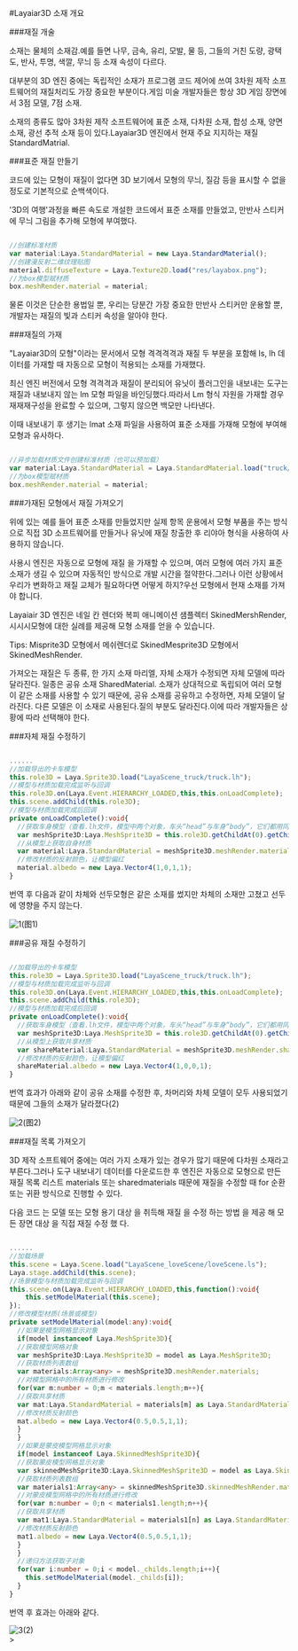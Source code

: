 #Layaiar3D 소재 개요

###재질 개술

소재는 물체의 소재감.예를 들면 나무, 금속, 유리, 모발, 물 등, 그들의 거친 도량, 광택도, 반사, 투명, 색깔, 무늬 등 소재 속성이 다르다.

대부분의 3D 엔진 중에는 독립적인 소재가 프로그램 코드 제어에 쓰여 3차원 제작 소프트웨어의 재질처리도 가장 중요한 부분이다.게임 미술 개발자들은 항상 3D 게임 장면에서 3점 모델, 7점 소재.

소재의 종류도 많아 3차원 제작 소프트웨어에 표준 소재, 다차원 소재, 합성 소재, 양면 소재, 광선 추적 소재 등이 있다.Layaiar3D 엔진에서 현재 주요 지지하는 재질 StandardMatrial.



###표준 재질 만들기

코드에 있는 모형이 재질이 없다면 3D 보기에서 모형의 무늬, 질감 등을 표시할 수 없을 정도로 기본적으로 순백색이다.

'3D의 여행'과정을 빠른 속도로 개설한 코드에서 표준 소재를 만들었고, 만반사 스티커에 무늬 그림을 추가해 모형에 부여했다.


```typescript

//创建标准材质
var material:Laya.StandardMaterial = new Laya.StandardMaterial();
//创建漫反射二维纹理贴图
material.diffuseTexture = Laya.Texture2D.load("res/layabox.png");
//为box模型赋材质
box.meshRender.material = material;
```


물론 이것은 단순한 용법일 뿐, 우리는 당분간 가장 중요한 만반사 스티커만 운용할 뿐, 개발자는 재질의 빛과 스티커 속성을 알아야 한다.



###재질의 가재

"Layaiar3D의 모형"이라는 문서에서 모형 격격격격과 재질 두 부분을 포함해 ls, lh 데이터를 가재할 때 자동으로 모형이 적용되는 소재를 가재했다.

최신 엔진 버전에서 모형 격격격과 재질이 분리되어 유닛이 플러그인을 내보내는 도구는 재질과 내보내지 않는 lm 모형 파일을 바인딩했다.따라서 Lm 형식 자원을 가재할 경우 재재재구성을 완료할 수 있으며, 그렇지 않으면 백모만 나타낸다.

이때 내보내기 후 생기는 lmat 소재 파일을 사용하여 표준 소재를 가재해 모형에 부여해 모형과 유사하다.


```typescript

//异步加载材质文件创建标准材质（也可以预加载）
var material:Laya.StandardMaterial = Laya.StandardMaterial.load("truck/Assets/Materials/t0200.lmat");
//为box模型赋材质
box.meshRender.material = material;
```




###가재된 모형에서 재질 가져오기

위에 있는 예를 들어 표준 소재를 만들었지만 실제 항목 운용에서 모형 부품을 주는 방식으로 직접 3D 소프트웨어를 만들거나 유닛에 재질 창출한 후 리야아 형식을 사용하여 사용하지 않습니다.

사용시 엔진은 자동으로 모형에 재질 을 가재할 수 있으며, 여러 모형에 여러 가지 표준 소재가 생길 수 있으며 자동적인 방식으로 개발 시간을 절약한다.그러나 이런 상황에서 우리가 변화하고 재질 교체가 필요하다면 어떻게 하지?우선 모형에서 현재 소재를 가져야 합니다.

Layaiair 3D 엔진은 네일 칸 렌더와 복피 애니메이션 샘플렉터 SkinedMershRender, 시시시모형에 대한 실례를 제공해 모형 소재를 얻을 수 있습니다.

Tips: Misprite3D 모형에서 메쉬렌더로 SkinedMesprite3D 모형에서 SkinedMeshRender.

가져오는 재질은 두 종류, 한 가지 소재 마리엘, 자체 소재가 수정되면 자체 모델에 따라 달라진다. 일종은 공유 소재 SharedMaterial. 소재가 상대적으로 독립되어 여러 모형이 같은 소재를 사용할 수 있기 때문에, 공유 소재를 공유하고 수정하면, 자체 모델이 달라진다. 다른 모델은 이 소재로 사용된다.질의 부분도 달라진다.이에 따라 개발자들은 상황에 따라 선택해야 한다.



###자체 재질 수정하기


```typescript

......
//加载导出的卡车模型
this.role3D = Laya.Sprite3D.load("LayaScene_truck/truck.lh");
//模型与材质加载完成监听与回调
this.role3D.on(Laya.Event.HIERARCHY_LOADED,this,this.onLoadComplete);
this.scene.addChild(this.role3D);
//模型与材质加载完成后回调
private onLoadComplete():void{
  //获取车身模型（查看.lh文件，模型中两个对象，车头“head”与车身“body”，它们都用同一个材质）
  var meshSprite3D:Laya.MeshSprite3D = this.role3D.getChildAt(0).getChildAt(0) as Laya.MeshSprite3D;
  //从模型上获取自身材质
  var material:Laya.StandardMaterial = meshSprite3D.meshRender.material as Laya.StandardMaterial;
  //修改材质的反射颜色，让模型偏红
  material.albedo = new Laya.Vector4(1,0,1,1);
}
```


번역 후 다음과 같이 차체와 선두모형은 같은 소재를 썼지만 차체의 소재만 고쳤고 선두에 영향을 주지 않는다.

![1](img/1.png)(图1)</br>







###공유 재질 수정하기


```typescript

//加载导出的卡车模型
this.role3D = Laya.Sprite3D.load("LayaScene_truck/truck.lh");
//模型与材质加载完成监听与回调
this.role3D.on(Laya.Event.HIERARCHY_LOADED,this,this.onLoadComplete);
this.scene.addChild(this.role3D);
//模型与材质加载完成后回调
private onLoadComplete():void{
  //获取车身模型（查看.lh文件，模型中两个对象，车头“head”与车身“body”，它们都用同一个材质）
  var meshSprite3D:Laya.MeshSprite3D = this.role3D.getChildAt(0).getChildAt(0) as Laya.MeshSprite3D;
  //从模型上获取共享材质
  var shareMaterial:Laya.StandardMaterial = meshSprite3D.meshRender.shareMaterial as Laya.StandardMaterial;
  //修改材质的反射颜色，让模型偏红
  shareMaterial.albedo = new Laya.Vector4(1,0,0,1);
}
```


번역 효과가 아래와 같이 공유 소재를 수정한 후, 차머리와 차체 모델이 모두 사용되었기 때문에 그들의 소재가 달라졌다(2)

![2](img/2.png)(图2)</br>







###재질 목록 가져오기

3D 제작 소프트웨어 중에는 여러 가지 소재가 있는 경우가 많기 때문에 다차원 소재라고 부른다.그러나 도구 내보내기 데이터를 다운로드한 후 엔진은 자동으로 모형으로 만든 재질 목록 리스트 materials 또는 sharedmaterials 때문에 재질을 수정할 때 for 순환 또는 귀환 방식으로 진행할 수 있다.

다음 코드 는 모델 또는 모형 용기 대상 을 취득해 재질 을 수정 하는 방법 을 제공 해 모든 장면 대상 을 직접 재질 수정 했 다.


```typescript

......
//加载场景
this.scene = Laya.Scene.load("LayaScene_loveScene/loveScene.ls");
Laya.stage.addChild(this.scene);
//场景模型与材质加载完成监听与回调
this.scene.on(Laya.Event.HIERARCHY_LOADED,this,function():void{
	this.setModelMaterial(this.scene);
});
//修改模型材质(场景或模型)
private setModelMaterial(model:any):void{
  //如果是模型网格显示对象
  if(model instanceof Laya.MeshSprite3D){
  //获取模型网格对象
  var meshSprite3D:Laya.MeshSprite3D = model as Laya.MeshSprite3D;
  //获取材质列表数组
  var materials:Array<any> = meshSprite3D.meshRender.materials;
  //对模型网格中的所有材质进行修改
  for(var m:number = 0;m < materials.length;m++){
  //获取共享材质
  var mat:Laya.StandardMaterial = materials[m] as Laya.StandardMaterial;
  //修改材质反射颜色
  mat.albedo = new Laya.Vector4(0.5,0.5,1,1);
  }
  }
  //如果是蒙皮模型网格显示对象
  if(model instanceof Laya.SkinnedMeshSprite3D){
  //获取蒙皮模型网格显示对象
  var skinnedMeshSprite3D:Laya.SkinnedMeshSprite3D = model as Laya.SkinnedMeshSprite3D;
  //获取材质列表数组
  var materials1:Array<any> = skinnedMeshSprite3D.skinnedMeshRender.materials;
  //对蒙皮模型网格中的所有材质进行修改
  for(var n:number = 0;n < materials1.length;n++){
  //获取共享材质
  var mat1:Laya.StandardMaterial = materials1[n] as Laya.StandardMaterial;
  //修改材质反射颜色
  mat1.albedo = new Laya.Vector4(0.5,0.5,1,1);
  }
  }
  //递归方法获取子对象
  for(var i:number = 0;i < model._childs.length;i++){
  	this.setModelMaterial(model._childs[i]);
  }
}
```


번역 후 효과는 아래와 같다.

![3](img/3.png)(2)</br>>